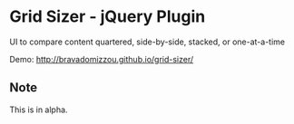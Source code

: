 <h1>Grid Sizer - jQuery Plugin</h1>
UI to compare content quartered, side-by-side, stacked, or one-at-a-time

Demo: http://bravadomizzou.github.io/grid-sizer/

<h2>Note</h2>
This is in alpha.
